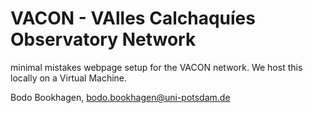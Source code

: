 # VACON - VAlles Calchaquíes Observatory Network

minimal mistakes webpage setup for the VACON network. We host this locally on a Virtual Machine.

Bodo Bookhagen, bodo.bookhagen@uni-potsdam.de
